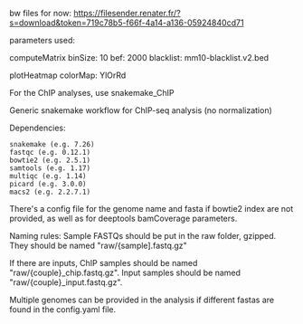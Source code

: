 bw files for now: https://filesender.renater.fr/?s=download&token=719c78b5-f66f-4a14-a136-05924840cd71

parameters used: 

computeMatrix
binSize: 10
bef: 2000
blacklist: mm10-blacklist.v2.bed

plotHeatmap
colorMap: YlOrRd


For the ChIP analyses, use snakemake_ChIP

Generic snakemake workflow for ChIP-seq analysis (no normalization)

Dependencies:

    snakemake (e.g. 7.26)
    fastqc (e.g. 0.12.1)
    bowtie2 (e.g. 2.5.1)
    samtools (e.g. 1.17)
    multiqc (e.g. 1.14)
    picard (e.g. 3.0.0)
    macs2 (e.g. 2.2.7.1)

There's a config file for the genome name and fasta if bowtie2 index are not provided, as well as for deeptools bamCoverage parameters.

Naming rules: Sample FASTQs should be put in the raw folder, gzipped. They should be named "raw/{sample].fastq.gz"

If there are inputs, ChIP samples should be named "raw/{couple}_chip.fastq.gz". Input samples should be named "raw/{couple}_input.fastq.gz".

Multiple genomes can be provided in the analysis if different fastas are found in the config.yaml file.
